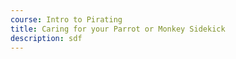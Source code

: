 ```yaml
---
course: Intro to Pirating
title: Caring for your Parrot or Monkey Sidekick
description: sdf
---
```


